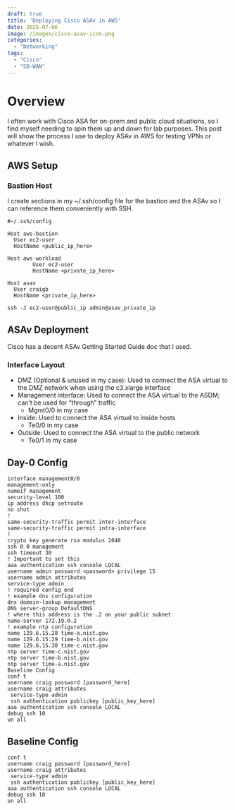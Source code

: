```yaml
---
draft: true
title: 'Deploying Cisco ASAv in AWS'
date: 2025-07-06
image: /images/cisco-asav-icon.png
categories:
  - "Networking"
tags:
  - "Cisco"
  - "SD-WAN"
---
```


# Overview

I often work with Cisco ASA for on-prem and public cloud situations, so I find myself needing to spin them up and down for lab purposes. This post will show the process I use to deploy ASAv in AWS for testing VPNs or whatever I wish.

## AWS Setup

### Bastion Host

I create sections in my ~/.ssh/config file for the bastion and the ASAv so I can reference them conveniently with SSH.

```
#~/.ssh/config

Host aws-bastion
  User ec2-user
  HostName <public_ip_here>

Host aws-workload
        User ec2-user
        HostName <private_ip_here>

Host asav
  User craigb
  HostName <private_ip_here>
```

```
ssh -J ec2-user@public_ip admin@asav_private_ip
```

## ASAv Deployment

Cisco has a decent ASAv Getting Started Guide doc that I used.

### Interface Layout

* DMZ (Optional & unused in my case): Used to connect the ASA virtual to the DMZ network when using the c3.xlarge interface
* Management interface: Used to connect the ASA virtual to the ASDM; can’t be used for “through” traffic
  * Mgmt0/0 in my case
* Inside: Used to connect the ASA virtual to inside hosts
  * Te0/0 in my case
* Outside: Used to connect the ASA virtual to the public network
  * Te0/1 in my case

## Day-0 Config

```
interface management0/0
management-only
nameif management
security-level 100
ip address dhcp setroute
no shut
!
same-security-traffic permit inter-interface
same-security-traffic permit intra-interface
!
crypto key generate rsa modulus 2048
ssh 0 0 management
ssh timeout 30
! Important to set this
aaa authentication ssh console LOCAL
username admin password <password> privilege 15
username admin attributes
service-type admin
! required config end
! example dns configuration
dns domain-lookup management
DNS server-group DefaultDNS
! where this address is the .2 on your public subnet
name-server 172.19.0.2
! example ntp configuration
name 129.6.15.28 time-a.nist.gov
name 129.6.15.29 time-b.nist.gov
name 129.6.15.30 time-c.nist.gov
ntp server time-c.nist.gov
ntp server time-b.nist.gov
ntp server time-a.nist.gov
Baseline Config
conf t
username craig password [password_here]
username craig attributes
 service-type admin
 ssh authentication publickey [public_key_here]
aaa authentication ssh console LOCAL
debug ssh 10
un all
```

## Baseline Config

```
conf t
username craig password [password_here]
username craig attributes
 service-type admin
 ssh authentication publickey [public_key_here]
aaa authentication ssh console LOCAL
debug ssh 10
un all
```
